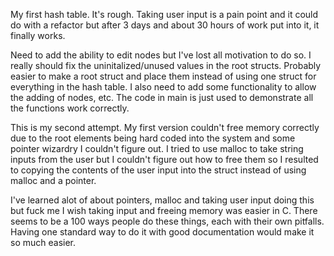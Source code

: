 My first hash table. It's rough. Taking user input is a pain point and it could do with a refactor but after 3 days and about 30 hours of work put into it, it finally works.

Need to add the ability to edit nodes but I've lost all motivation to do so. I really should fix the uninitalized/unused values in the root structs.
Probably easier to make a root struct and place them instead of using one struct for everything in the hash table. I also need to add some functionality to allow the adding of nodes, etc.
The code in main is just used to demonstrate all the functions work correctly. 

This is my second attempt. My first version couldn't free memory correctly due to the root elements being hard coded into the system and some pointer wizardry I couldn't figure out. 
I tried to use malloc to take string inputs from the user but I couldn't figure out how to free them so I resulted to copying the contents of the user input into the struct 
instead of using malloc and a pointer.

I've learned alot of about pointers, malloc and taking user input doing this but fuck me I wish taking input and freeing memory was easier in C. There seems to be a 100 ways people
do these things, each with their own pitfalls. Having one standard way to do it with good documentation would make it so much easier.

